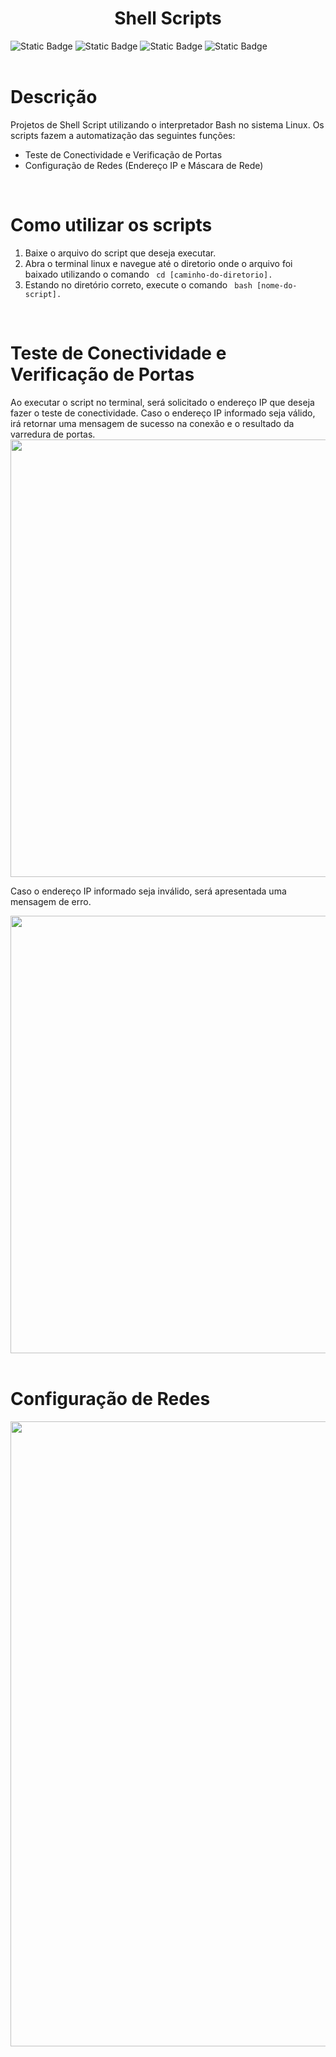 <div align="center">
<h1> Shell Scripts </h1> 
</div>

<div>
<img alt="Static Badge" src="https://img.shields.io/badge/Status-Concluded-green">
<img alt="Static Badge" src="https://img.shields.io/badge/Shell-8A2BE2">
<img alt="Static Badge" src="https://img.shields.io/badge/Bash-8A2BE2">
<img alt="Static Badge" src="https://img.shields.io/badge/Linux-8A2BE2">
</div> <br>

<div>
  <h1> Descrição </h1>
  <p>Projetos de Shell Script utilizando o interpretador Bash no sistema Linux. Os scripts fazem a automatização das seguintes funções:</p>

  <ul>
    <li>Teste de Conectividade e Verificação de Portas</a></li>
    <li>Configuração de Redes (Endereço IP e Máscara de Rede)</li>
  </ul>
</div>
<br>
<div>
  <h1> Como utilizar os scripts </h1>
  <ol>
    <li> Baixe o arquivo do script que deseja executar.</li>
    <li> Abra o terminal linux e navegue até o diretorio onde o arquivo foi baixado utilizando o comando <code> cd [caminho-do-diretorio]. </code> </li>
    <li> Estando no diretório correto, execute o comando <code> bash [nome-do-script]. </code> </li>
  </ol>
</div>
<br>
<div>
  <h1>Teste de Conectividade e Verificação de Portas </h1>
  <p> Ao executar o script no terminal, será solicitado o endereço IP que deseja fazer o teste de conectividade. Caso o endereço IP informado seja válido, irá retornar uma mensagem de sucesso na conexão e o resultado da varredura de portas.
  <img alt="" width="700px" src="https://user-images.githubusercontent.com/101437257/263371938-0cf7a292-a397-46ce-b4e8-7f1d2ce33dca.gif">
  <p> Caso o endereço IP informado seja inválido, será apresentada uma mensagem de erro.</p>
  <img alt="" width="700px" src="https://user-images.githubusercontent.com/101437257/263371213-cc540ad9-f6d1-4da8-89aa-c42a05f5274b.gif">
  </div>
<br>
<div>
  <h1> Configuração de Redes </h1>
  <img alt="" width="1000px" src="">
</div>
